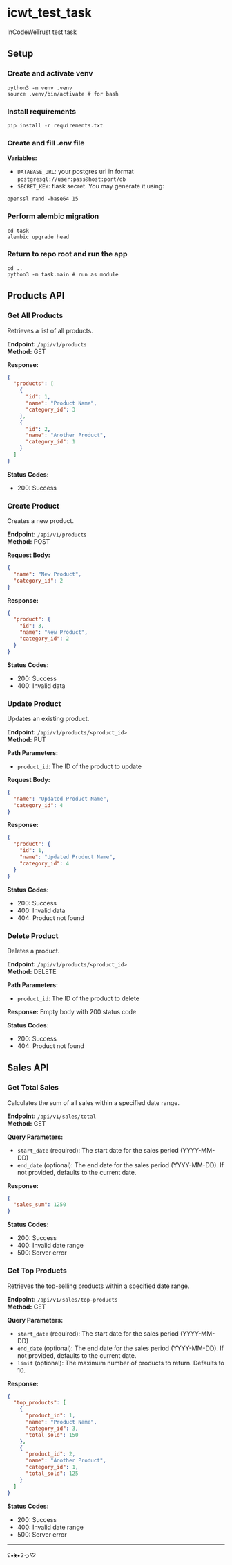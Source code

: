 # icwt_test_task
InCodeWeTrust test task

## Setup

### Create and activate venv
```shell
python3 -m venv .venv
source .venv/bin/activate # for bash
```

### Install requirements
```shell
pip install -r requirements.txt
```

### Create and fill .env file

**Variables:**
- `DATABASE_URL`: your postgres url in format `postgresql://user:pass@host:port/db`
- `SECRET_KEY`: flask secret. You may generate it using:
```shell
openssl rand -base64 15
```

### Perform alembic migration
```shell
cd task
alembic upgrade head
```

### Return to repo root and run the app
```shell
cd ..
python3 -m task.main # run as module
```

## Products API

### Get All Products

Retrieves a list of all products.

**Endpoint:** `/api/v1/products`  
**Method:** GET  


**Response:**
```json
{
  "products": [
    {
      "id": 1,
      "name": "Product Name",
      "category_id": 3
    },
    {
      "id": 2,
      "name": "Another Product",
      "category_id": 1
    }
  ]
}
```

**Status Codes:**
- 200: Success

### Create Product

Creates a new product.

**Endpoint:** `/api/v1/products`  
**Method:** POST  


**Request Body:**
```json
{
  "name": "New Product",
  "category_id": 2
}
```

**Response:**
```json
{
  "product": {
    "id": 3,
    "name": "New Product",
    "category_id": 2
  }
}
```

**Status Codes:**
- 200: Success
- 400: Invalid data

### Update Product

Updates an existing product.

**Endpoint:** `/api/v1/products/<product_id>`  
**Method:** PUT  


**Path Parameters:**
- `product_id`: The ID of the product to update

**Request Body:**
```json
{
  "name": "Updated Product Name",
  "category_id": 4
}
```

**Response:**
```json
{
  "product": {
    "id": 1,
    "name": "Updated Product Name",
    "category_id": 4
  }
}
```

**Status Codes:**
- 200: Success
- 400: Invalid data
- 404: Product not found

### Delete Product

Deletes a product.

**Endpoint:** `/api/v1/products/<product_id>`  
**Method:** DELETE  


**Path Parameters:**
- `product_id`: The ID of the product to delete

**Response:** Empty body with 200 status code

**Status Codes:**
- 200: Success
- 404: Product not found

## Sales API

### Get Total Sales

Calculates the sum of all sales within a specified date range.

**Endpoint:** `/api/v1/sales/total`  
**Method:** GET  

**Query Parameters:**
- `start_date` (required): The start date for the sales period (YYYY-MM-DD)
- `end_date` (optional): The end date for the sales period (YYYY-MM-DD). If not provided, defaults to the current date.

**Response:**
```json
{
  "sales_sum": 1250
}
```

**Status Codes:**
- 200: Success
- 400: Invalid date range
- 500: Server error

### Get Top Products

Retrieves the top-selling products within a specified date range.

**Endpoint:** `/api/v1/sales/top-products`  
**Method:** GET  


**Query Parameters:**
- `start_date` (required): The start date for the sales period (YYYY-MM-DD)
- `end_date` (optional): The end date for the sales period (YYYY-MM-DD). If not provided, defaults to the current date.
- `limit` (optional): The maximum number of products to return. Defaults to 10.

**Response:**
```json
{
  "top_products": [
    {
      "product_id": 1,
      "name": "Product Name",
      "category_id": 3,
      "total_sold": 150
    },
    {
      "product_id": 2,
      "name": "Another Product",
      "category_id": 1,
      "total_sold": 125
    }
  ]
}
```

**Status Codes:**
- 200: Success
- 400: Invalid date range
- 500: Server error

---
ʕ•́ᴥ•̀ʔっ♡